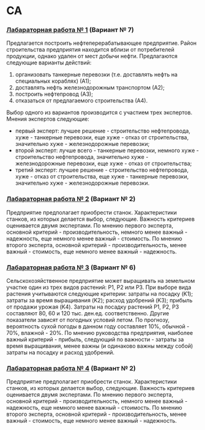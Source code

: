 # СА 
### [Лабараторная работа № 1](https://github.com/andrejHurynovic/bsuirLabs/tree/main/term6/СА/СА%2C%20ЛР%20№%201) (Вариант № 7)
Предлагается построить нефтеперерабатывающее предприятие. Район строительства предприятия находится вблизи от потребителей продукции, однако удален от мест добычи нефти. Предлагаются следующие варианты действий: 
1) организовать танкерные перевозки (т.е. доставлять нефть на специальных кораблях) (А1); 
2) доставлять нефть железнодорожным транспортом (А2); 
3) построить нефтепровод (А3); 
4) отказаться от предлагаемого строительства (А4).

Выбор одного из вариантов производится с участием трех экспертов. Мнения экспертов следующие:
- первый эксперт: лучшее решение - строительство нефтепровода, хуже - танкерные перевозки, еще хуже - отказ от строительства, значительно хуже - железнодорожные перевозки;
- второй эксперт: лучше всего - танкерные перевозки, немного хуже - строительство нефтепровода, значительно хуже - железнодорожные перевозки, еще хуже - отказ от строительства;
- третий эксперт: лучшее решение - строительство нефтепровода, хуже - отказ от строительства, еще хуже - танкерные перевозки, значительно хуже - железнодорожные перевозки.
### [Лабараторная работа № 2](https://github.com/andrejHurynovic/bsuirLabs/tree/main/term6/СА/СА%2C%20ЛР%20№%202) (Вариант № 2)
Предприятие предполагает приобрести станок. Характеристики станков, из которых делается выбор, следующие. Важность критериев оценивается двумя экспертами.
По мнению первого эксперта, основной критерий - производительность, немного менее важный - надежность, еще немного менее важный - стоимость.
По мнению второго эксперта, основной критерий - производительность, менее важный - стоимость, еще немного менее важный - надежность.
### [Лабараторная работа № 3](https://github.com/andrejHurynovic/bsuirLabs/tree/main/term6/СА/СА%2C%20ЛР%20№%203) (Вариант № 6)
Сельскохозяйственное предприятие может выращивать на земельном участке один из трех видов растений: Р1, Р2 или Р3.
При выборе вида растения учитываются следующие критерии: затраты на посадку (K1); затраты за время выращивания (K2); расход удобрений (K3); прибыль от продажи урожая (K4). Затраты на посадку растений Р1, Р2, Р3 составляют 80, 60 и 120 тыс. ден.ед. соответственно. Другие показатели зависят от погодных условий летом. По прогнозу, вероятность сухой погоды в данном году составляет 10%, обычной - 70%, влажной - 20%.
По мнению руководства предприятия, наиболее важный критерий - прибыль, следующий по важности - затраты за время выращивания, менее важны (и одинаково важны между собой) затраты на посадку и расход удобрений.
### [Лабараторная работа № 4](https://github.com/andrejHurynovic/bsuirLabs/tree/main/term6/СА/СА%2C%20ЛР%20№%204) (Вариант № 2)
Предприятие предполагает приобрести станок. Характеристики станков, из которых делается выбор, следующие. Важность критериев оценивается двумя экспертами.
По мнению первого эксперта, основной критерий - производительность, немного менее важный - надежность, еще немного менее важный - стоимость.
По мнению второго эксперта, основной критерий - производительность, менее важный - стоимость, еще немного менее важный - надежность.
